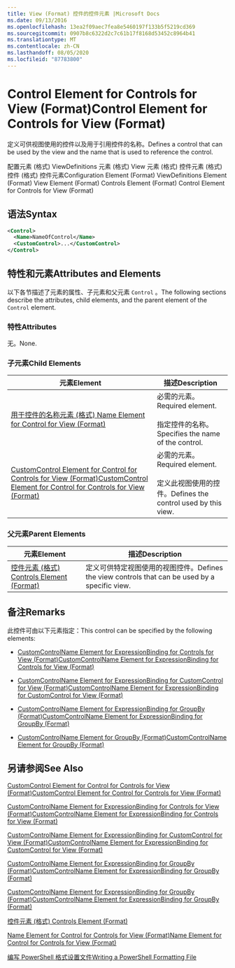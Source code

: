 ```yaml
---
title: View (Format) 控件的控件元素 |Microsoft Docs
ms.date: 09/13/2016
ms.openlocfilehash: 13ea2f09aec7fea8e5460197f133b5f5219cd369
ms.sourcegitcommit: 0907b8c6322d2c7c61b17f8168d53452c8964b41
ms.translationtype: MT
ms.contentlocale: zh-CN
ms.lasthandoff: 08/05/2020
ms.locfileid: "87783800"
---
```

# <a name="control-element-for-controls-for-view--format"></a><span data-ttu-id="ae391-102">Control Element for Controls for View (Format)</span><span class="sxs-lookup"><span data-stu-id="ae391-102">Control Element for Controls for View  (Format)</span></span>

<span data-ttu-id="ae391-103">定义可供视图使用的控件以及用于引用控件的名称。</span><span class="sxs-lookup"><span data-stu-id="ae391-103">Defines a control that can be used by the view and the name that is used to reference the control.</span></span>

<span data-ttu-id="ae391-104">配置元素 (格式) ViewDefinitions 元素 (格式) View 元素 (格式) 控件元素 (格式) 控件 (格式) 控件元素</span><span class="sxs-lookup"><span data-stu-id="ae391-104">Configuration Element (Format) ViewDefinitions Element (Format) View Element (Format) Controls Element (Format) Control Element for Controls for View (Format)</span></span>

## <a name="syntax"></a><span data-ttu-id="ae391-105">语法</span><span class="sxs-lookup"><span data-stu-id="ae391-105">Syntax</span></span>

```xml
<Control>
  <Name>NameOfControl</Name>
  <CustomControl>...</CustomControl>
</Control>
```

## <a name="attributes-and-elements"></a><span data-ttu-id="ae391-106">特性和元素</span><span class="sxs-lookup"><span data-stu-id="ae391-106">Attributes and Elements</span></span>

<span data-ttu-id="ae391-107">以下各节描述了元素的属性、子元素和父元素 `Control` 。</span><span class="sxs-lookup"><span data-stu-id="ae391-107">The following sections describe the attributes, child elements, and the parent element of the `Control` element.</span></span>

### <a name="attributes"></a><span data-ttu-id="ae391-108">特性</span><span class="sxs-lookup"><span data-stu-id="ae391-108">Attributes</span></span>

<span data-ttu-id="ae391-109">无。</span><span class="sxs-lookup"><span data-stu-id="ae391-109">None.</span></span>

### <a name="child-elements"></a><span data-ttu-id="ae391-110">子元素</span><span class="sxs-lookup"><span data-stu-id="ae391-110">Child Elements</span></span>

|<span data-ttu-id="ae391-111">元素</span><span class="sxs-lookup"><span data-stu-id="ae391-111">Element</span></span>|<span data-ttu-id="ae391-112">描述</span><span class="sxs-lookup"><span data-stu-id="ae391-112">Description</span></span>|
|-------------|-----------------|
|[<span data-ttu-id="ae391-113">用于控件的名称元素 (格式) </span><span class="sxs-lookup"><span data-stu-id="ae391-113">Name Element for Control for View (Format)</span></span>](./name-element-for-control-for-controls-for-view-format.md)|<span data-ttu-id="ae391-114">必需的元素。</span><span class="sxs-lookup"><span data-stu-id="ae391-114">Required element.</span></span><br /><br /> <span data-ttu-id="ae391-115">指定控件的名称。</span><span class="sxs-lookup"><span data-stu-id="ae391-115">Specifies the name of the control.</span></span>|
|[<span data-ttu-id="ae391-116">CustomControl Element for Control for Controls for View (Format)</span><span class="sxs-lookup"><span data-stu-id="ae391-116">CustomControl Element for Control for Controls for View (Format)</span></span>](./customcontrol-element-for-control-for-controls-for-view-format.md)|<span data-ttu-id="ae391-117">必需的元素。</span><span class="sxs-lookup"><span data-stu-id="ae391-117">Required element.</span></span><br /><br /> <span data-ttu-id="ae391-118">定义此视图使用的控件。</span><span class="sxs-lookup"><span data-stu-id="ae391-118">Defines the control used by this view.</span></span>|

### <a name="parent-elements"></a><span data-ttu-id="ae391-119">父元素</span><span class="sxs-lookup"><span data-stu-id="ae391-119">Parent Elements</span></span>

|<span data-ttu-id="ae391-120">元素</span><span class="sxs-lookup"><span data-stu-id="ae391-120">Element</span></span>|<span data-ttu-id="ae391-121">描述</span><span class="sxs-lookup"><span data-stu-id="ae391-121">Description</span></span>|
|-------------|-----------------|
|[<span data-ttu-id="ae391-122">控件元素 (格式) </span><span class="sxs-lookup"><span data-stu-id="ae391-122">Controls Element (Format)</span></span>](./controls-element-for-view-format.md)|<span data-ttu-id="ae391-123">定义可供特定视图使用的视图控件。</span><span class="sxs-lookup"><span data-stu-id="ae391-123">Defines the view controls that can be used by a specific view.</span></span>|

## <a name="remarks"></a><span data-ttu-id="ae391-124">备注</span><span class="sxs-lookup"><span data-stu-id="ae391-124">Remarks</span></span>

<span data-ttu-id="ae391-125">此控件可由以下元素指定：</span><span class="sxs-lookup"><span data-stu-id="ae391-125">This control can be specified by the following elements:</span></span>

- [<span data-ttu-id="ae391-126">CustomControlName Element for ExpressionBinding for Controls for View (Format)</span><span class="sxs-lookup"><span data-stu-id="ae391-126">CustomControlName Element for ExpressionBinding for Controls for View (Format)</span></span>](./customcontrolname-element-for-expressionbinding-for-controls-for-view-format.md)

- [<span data-ttu-id="ae391-127">CustomControlName Element for ExpressionBinding for CustomControl for View (Format)</span><span class="sxs-lookup"><span data-stu-id="ae391-127">CustomControlName Element for ExpressionBinding for CustomControl for View (Format)</span></span>](./customcontrolname-element-for-expressionbinding-for-customcontrol-for-view-format.md)

- [<span data-ttu-id="ae391-128">CustomControlName Element for ExpressionBinding for GroupBy (Format)</span><span class="sxs-lookup"><span data-stu-id="ae391-128">CustomControlName Element for ExpressionBinding for GroupBy (Format)</span></span>](./customcontrolname-element-for-expressionbinding-for-groupby-format.md)

- [<span data-ttu-id="ae391-129">CustomControlName Element for GroupBy (Format)</span><span class="sxs-lookup"><span data-stu-id="ae391-129">CustomControlName Element for GroupBy (Format)</span></span>](./customcontrolname-element-for-groupby-format.md)

## <a name="see-also"></a><span data-ttu-id="ae391-130">另请参阅</span><span class="sxs-lookup"><span data-stu-id="ae391-130">See Also</span></span>

[<span data-ttu-id="ae391-131">CustomControl Element for Control for Controls for View (Format)</span><span class="sxs-lookup"><span data-stu-id="ae391-131">CustomControl Element for Control for Controls for View (Format)</span></span>](./customcontrol-element-for-control-for-controls-for-view-format.md)

[<span data-ttu-id="ae391-132">CustomControlName Element for ExpressionBinding for Controls for View (Format)</span><span class="sxs-lookup"><span data-stu-id="ae391-132">CustomControlName Element for ExpressionBinding for Controls for View (Format)</span></span>](./customcontrolname-element-for-expressionbinding-for-controls-for-view-format.md)

[<span data-ttu-id="ae391-133">CustomControlName Element for ExpressionBinding for CustomControl for View (Format)</span><span class="sxs-lookup"><span data-stu-id="ae391-133">CustomControlName Element for ExpressionBinding for CustomControl for View (Format)</span></span>](./customcontrolname-element-for-expressionbinding-for-customcontrol-for-view-format.md)

[<span data-ttu-id="ae391-134">CustomControlName Element for ExpressionBinding for GroupBy (Format)</span><span class="sxs-lookup"><span data-stu-id="ae391-134">CustomControlName Element for ExpressionBinding for GroupBy (Format)</span></span>](./customcontrolname-element-for-expressionbinding-for-groupby-format.md)

[<span data-ttu-id="ae391-135">CustomControlName Element for ExpressionBinding for GroupBy (Format)</span><span class="sxs-lookup"><span data-stu-id="ae391-135">CustomControlName Element for ExpressionBinding for GroupBy (Format)</span></span>](./customcontrolname-element-for-expressionbinding-for-groupby-format.md)

[<span data-ttu-id="ae391-136">控件元素 (格式) </span><span class="sxs-lookup"><span data-stu-id="ae391-136">Controls Element (Format)</span></span>](./controls-element-for-view-format.md)

[<span data-ttu-id="ae391-137">Name Element for Control for Controls for View (Format)</span><span class="sxs-lookup"><span data-stu-id="ae391-137">Name Element for Control for Controls for View (Format)</span></span>](./name-element-for-control-for-controls-for-view-format.md)

[<span data-ttu-id="ae391-138">编写 PowerShell 格式设置文件</span><span class="sxs-lookup"><span data-stu-id="ae391-138">Writing a PowerShell Formatting File</span></span>](./writing-a-powershell-formatting-file.md)
